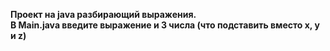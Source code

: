 **Проект на java разбирающий выражения. \
В Main.java введите выражение и 3 числа (что подставить вместо x, y и z)**
